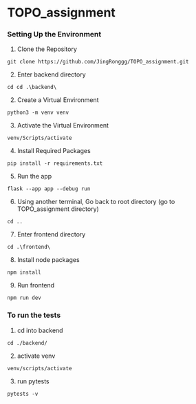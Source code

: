 # TOPO_assignment

### Setting Up the Environment
1. Clone the Repository

```
git clone https://github.com/JingRonggg/TOPO_assignment.git
```
2. Enter backend directory
```
cd cd .\backend\
```
2. Create a Virtual Environment

```
python3 -m venv venv
```
3. Activate the Virtual Environment
```
venv/Scripts/activate
```
4. Install Required Packages
```
pip install -r requirements.txt
```
5. Run the app
```
flask --app app --debug run
```
6. Using another terminal, Go back to root directory (go to TOPO_assignment directory)
```
cd ..
```
7. Enter frontend directory
```
cd .\frontend\
```
8. Install node packages
```
npm install
```
9. Run frontend
```
npm run dev
```

### To run the tests
1. cd into backend
``` 
cd ./backend/
```
2. activate venv
```
venv/scripts/activate
```
3. run pytests
```
pytests -v
```